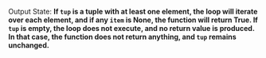 Output State: **If `tup` is a tuple with at least one element, the loop will iterate over each element, and if any `item` is None, the function will return True. If `tup` is empty, the loop does not execute, and no return value is produced. In that case, the function does not return anything, and `tup` remains unchanged.**